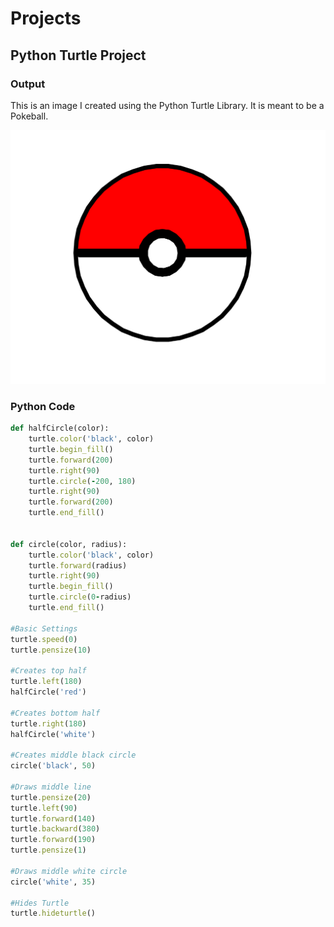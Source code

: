 # Projects

## Python Turtle Project

### Output

This is an image I created using the Python Turtle Library. It is meant to be a Pokeball.

![Pokeball](img/pokeball.png)


### Python Code
```ruby
def halfCircle(color):
    turtle.color('black', color)
    turtle.begin_fill()
    turtle.forward(200)
    turtle.right(90)
    turtle.circle(-200, 180)
    turtle.right(90)
    turtle.forward(200)
    turtle.end_fill()


def circle(color, radius):
    turtle.color('black', color)
    turtle.forward(radius)
    turtle.right(90)
    turtle.begin_fill()
    turtle.circle(0-radius)
    turtle.end_fill()

#Basic Settings
turtle.speed(0)
turtle.pensize(10)

#Creates top half
turtle.left(180)
halfCircle('red')

#Creates bottom half
turtle.right(180)
halfCircle('white')

#Creates middle black circle
circle('black', 50)

#Draws middle line
turtle.pensize(20)
turtle.left(90)
turtle.forward(140)
turtle.backward(380)
turtle.forward(190)
turtle.pensize(1)

#Draws middle white circle
circle('white', 35)

#Hides Turtle
turtle.hideturtle()
```
